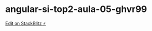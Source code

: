 # angular-si-top2-aula-05-ghvr99

[Edit on StackBlitz ⚡️](https://stackblitz.com/edit/angular-si-top2-aula-05-ghvr99)